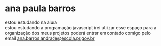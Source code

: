 # ana paula barros
estou estudando na alura  
estou estudando a programação javascript
irei utilizar esse espaço para a organização dos meus projetos
poderá entrsr em contado comigo pelo email
ana.barros.andrade@escola.pr.gov.br

